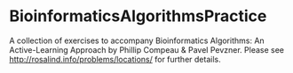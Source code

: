 # BioinformaticsAlgorithmsPractice
A collection of exercises to accompany Bioinformatics Algorithms: An Active-Learning Approach by Phillip Compeau &amp; Pavel Pevzner. Please see http://rosalind.info/problems/locations/ for further details. 
